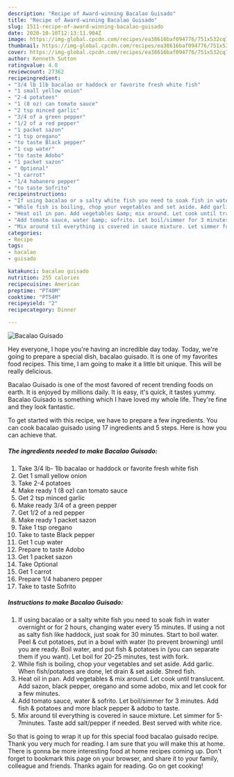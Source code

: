 ```yaml
---
description: "Recipe of Award-winning Bacalao Guisado"
title: "Recipe of Award-winning Bacalao Guisado"
slug: 1511-recipe-of-award-winning-bacalao-guisado
date: 2020-10-10T12:13:11.904Z
image: https://img-global.cpcdn.com/recipes/ea38616baf094776/751x532cq70/bacalao-guisado-recipe-main-photo.jpg
thumbnail: https://img-global.cpcdn.com/recipes/ea38616baf094776/751x532cq70/bacalao-guisado-recipe-main-photo.jpg
cover: https://img-global.cpcdn.com/recipes/ea38616baf094776/751x532cq70/bacalao-guisado-recipe-main-photo.jpg
author: Kenneth Sutton
ratingvalue: 4.8
reviewcount: 27362
recipeingredient:
- "3/4 lb 1lb bacalao or haddock or favorite fresh white fish"
- "1 small yellow onion"
- "2-4 potatoes"
- "1 (8 oz) can tomato sauce"
- "2 tsp minced garlic"
- "3/4 of a green pepper"
- "1/2 of a red pepper"
- "1 packet sazon"
- "1 tsp oregano"
- "to taste Black pepper"
- "1 cup water"
- "to taste Adobo"
- "1 packet sazon"
- " Optional"
- "1 carrot"
- "1/4 habanero pepper"
- "to taste Sofrito"
recipeinstructions:
- "If using bacalao or a salty white fish you need to soak fish in water overnight or for 2 hours, changing water every 15 minutes. If using a not as salty fish like haddock, just soak for 30 minutes. Start to boil water. Peel &amp; cut potatoes, put in a bowl with water (to prevent browning) until you are ready. Boil water, and put fish &amp; potatoes in (you can separate them if you want). Let boil for 20-25 minutes, test with fork."
- "While fish is boiling, chop your vegetables and set aside. Add garlic. When fish/potatoes are done, let drain &amp; set aside. Shred fish."
- "Heat oil in pan. Add vegetables &amp; mix around. Let cook until translucent. Add sazon, black pepper, oregano and some adobo, mix and let cook for a few minutes."
- "Add tomato sauce, water &amp; sofrito. Let boil/simmer for 3 minutes. Add fish &amp; potatoes and more black pepper &amp; adobo to taste."
- "Mix around til everything is covered in sauce mixture. Let simmer for 5-7minutes. Taste add salt/pepper if needed. Best served with white rice."
categories:
- Recipe
tags:
- bacalao
- guisado

katakunci: bacalao guisado 
nutrition: 255 calories
recipecuisine: American
preptime: "PT40M"
cooktime: "PT54M"
recipeyield: "2"
recipecategory: Dinner

---
```



![Bacalao Guisado](https://img-global.cpcdn.com/recipes/ea38616baf094776/751x532cq70/bacalao-guisado-recipe-main-photo.jpg)

Hey everyone, I hope you're having an incredible day today. Today, we're going to prepare a special dish, bacalao guisado. It is one of my favorites food recipes. This time, I am going to make it a little bit unique. This will be really delicious.

Bacalao Guisado is one of the most favored of recent trending foods on earth. It is enjoyed by millions daily. It is easy, it's quick, it tastes yummy. Bacalao Guisado is something which I have loved my whole life. They're fine and they look fantastic.




To get started with this recipe, we have to prepare a few ingredients. You can cook bacalao guisado using 17 ingredients and 5 steps. Here is how you can achieve that.

<!--inarticleads1-->

##### The ingredients needed to make Bacalao Guisado:

1. Take 3/4 lb- 1lb bacalao or haddock or favorite fresh white fish
1. Get 1 small yellow onion
1. Take 2-4 potatoes
1. Make ready 1 (8 oz) can tomato sauce
1. Get 2 tsp minced garlic
1. Make ready 3/4 of a green pepper
1. Get 1/2 of a red pepper
1. Make ready 1 packet sazon
1. Take 1 tsp oregano
1. Take to taste Black pepper
1. Get 1 cup water
1. Prepare to taste Adobo
1. Get 1 packet sazon
1. Take  Optional
1. Get 1 carrot
1. Prepare 1/4 habanero pepper
1. Take to taste Sofrito




<!--inarticleads2-->

##### Instructions to make Bacalao Guisado:

1. If using bacalao or a salty white fish you need to soak fish in water overnight or for 2 hours, changing water every 15 minutes. If using a not as salty fish like haddock, just soak for 30 minutes. Start to boil water. Peel &amp; cut potatoes, put in a bowl with water (to prevent browning) until you are ready. Boil water, and put fish &amp; potatoes in (you can separate them if you want). Let boil for 20-25 minutes, test with fork.
1. While fish is boiling, chop your vegetables and set aside. Add garlic. When fish/potatoes are done, let drain &amp; set aside. Shred fish.
1. Heat oil in pan. Add vegetables &amp; mix around. Let cook until translucent. Add sazon, black pepper, oregano and some adobo, mix and let cook for a few minutes.
1. Add tomato sauce, water &amp; sofrito. Let boil/simmer for 3 minutes. Add fish &amp; potatoes and more black pepper &amp; adobo to taste.
1. Mix around til everything is covered in sauce mixture. Let simmer for 5-7minutes. Taste add salt/pepper if needed. Best served with white rice.




So that is going to wrap it up for this special food bacalao guisado recipe. Thank you very much for reading. I am sure that you will make this at home. There is gonna be more interesting food at home recipes coming up. Don't forget to bookmark this page on your browser, and share it to your family, colleague and friends. Thanks again for reading. Go on get cooking!
